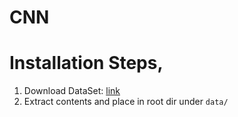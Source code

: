 # CNN

# Installation Steps,
1. Download DataSet: [link](http://www.cs.toronto.edu/~kriz/cifar-10-python.tar.gz)
2. Extract contents and place in root dir under `data/`
